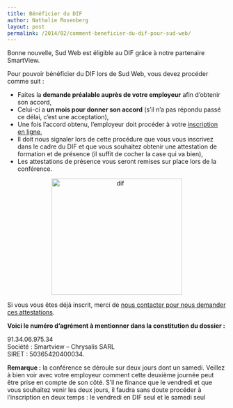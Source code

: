 ```yaml
---
title: Bénéficier du DIF
author: Nathalie Rosenberg
layout: post
permalink: /2014/02/comment-beneficier-du-dif-pour-sud-web/
---
```


Bonne nouvelle, Sud Web est éligible au DIF grâce à notre partenaire SmartView.

Pour pouvoir bénéficier du DIF lors de Sud Web, vous devez procéder comme suit :

  * Faites la **demande préalable auprès de votre employeur** afin d’obtenir son accord,
  * Celui-ci a **un mois pour donner son accord** (s’il n’a pas répondu passé ce délai, c’est une acceptation),
  * Une fois l’accord obtenu, l’employeur doit procéder à votre [inscription en ligne][2],
  * Il doit nous signaler lors de cette procédure que vous vous inscrivez dans le cadre du DIF et que vous souhaitez obtenir une attestation de formation et de présence (il suffit de cocher la case qui va bien),
  * Les attestations de présence vous seront remises sur place lors de la conférence.

<p style="text-align: center;">
  <a href="http://sudweb.fr/blog/wp-content/uploads/2014/02/dif.png"><img class="size-medium wp-image-1202 aligncenter" alt="dif" src="http://sudweb.fr/blog/wp-content/uploads/2014/02/dif-300x267.png" width="300" height="267" /></a>
</p>

Si vous vous êtes déjà inscrit, merci de [nous contacter pour nous demander ces attestations][3].

**Voici le numéro d’agrément à mentionner dans la constitution du dossier :**

91.34.06.975.34  
Société : Smartview – Chrysalis SARL  
SIRET : 50365420400034.

**Remarque :** la conférence se déroule sur deux jours dont un samedi. Veillez à bien voir avec votre employeur comment cette deuxième journée peut être prise en compte de son côté. S&rsquo;il ne finance que le vendredi et que vous souhaitez venir les deux jours, il faudra sans doute procéder à l&rsquo;inscription en deux temps : le vendredi en DIF seul et le samedi seul

 [1]: http://www.smartview.fr
 [2]: http://sudweb.fr/2014/inscription.html
 [3]: http://sudweb.fr/blog/contact/ "Contact"
